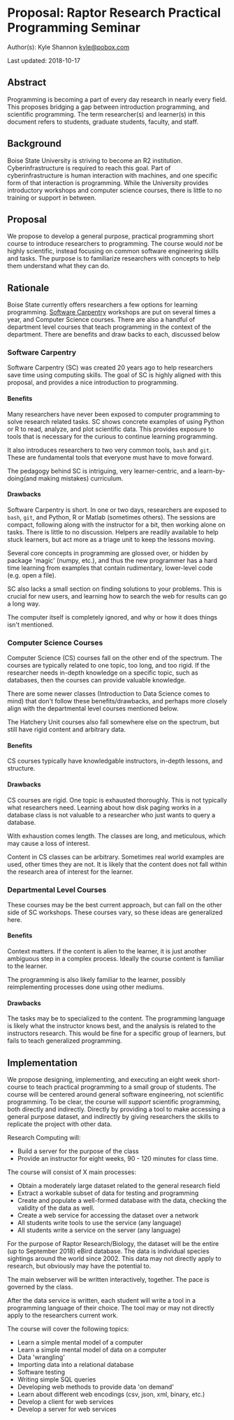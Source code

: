 # Proposal: Raptor Research Practical Programming Seminar

Author(s): Kyle Shannon <kyle@pobox.com>

Last updated: 2018-10-17

## Abstract

Programming is becoming a part of every day research in nearly every field.
This proposes bridging a gap between introduction programming, and scientific
programming.  The term researcher(s) and learner(s) in this document refers to
students, graduate students, faculty, and staff.

## Background

Boise State University is striving to become an R2 institution.
Cyberinfrastructure is required to reach this goal.  Part of
cyberinfrastructure is human interaction with machines, and one specific form
of that interaction is programming.  While the University provides introductory
workshops and computer science courses, there is little to no training or
support in between.

## Proposal

We propose to develop a general purpose, practical programming short course to
introduce researchers to programming.  The course would _not_ be highly
scientific, instead focusing on common software engineering skills and tasks.
The purpose is to familiarize researchers with concepts to help them understand
what they can do.

## Rationale

Boise State currently offers researchers a few options for learning
programming.  [Software Carpentry](https://software-carpentry.org/) workshops
are put on several times a year, and Computer Science courses.  There
are also a handful of department level courses that teach programming in the
context of the department.  There are benefits and draw backs to each,
discussed below

### Software Carpentry

Software Carpentry (SC) was created 20 years ago to help researchers save time using
computing skills.  The goal of SC is highly aligned with this proposal, and
provides a nice introduction to programming.

#### Benefits
Many researchers have never been exposed to computer programming to solve
research related tasks.  SC shows concrete examples of using Python or R to
read, analyze, and plot scientific data.  This provides exposure to tools that
is necessary for the curious to continue learning programming.

It also introduces researchers to two very common tools, `bash` and `git`.
These are fundamental tools that everyone must have to move forward.

The pedagogy behind SC is intriguing, very learner-centric, and a
learn-by-doing(and making mistakes) curriculum.

#### Drawbacks
Software Carpentry is short.  In one or two days, researchers are exposed to
`bash`, `git`, and Python, R or Matlab (sometimes others).  The sessions are
compact, following along with the instructor for a bit, then working alone on
tasks.  There is little to no discussion.  Helpers are readily available to
help stuck learners, but act more as a triage unit to keep the lessons moving.

Several core concepts in programming are glossed over, or hidden by package
'magic' (numpy, etc.), and thus the new programmer has a hard time learning
from examples that contain rudimentary, lower-level code (e.g. open a file).

SC also lacks a small section on finding solutions to your problems.  This is
crucial for new users, and learning how to search the web for results can go a
long way.

The computer itself is completely ignored, and why or how it does things isn't
mentioned.

### Computer Science Courses
Computer Science (CS) courses fall on the other end of the spectrum.  The courses
are typically related to one topic, too long, and too rigid.  If the researcher
needs in-depth knowledge on a specific topic, such as databases, then the
courses can provide valuable knowledge.

There are some newer classes (Introduction to Data Science comes to mind) that
don't follow these benefits/drawbacks, and perhaps more closely align with the
departmental level courses mentioned below.

The Hatchery Unit courses also fall somewhere else on the spectrum, but still
have rigid content and arbitrary data.

#### Benefits
CS courses typically have knowledgable instructors, in-depth lessons, and
structure.

#### Drawbacks
CS courses are rigid.  One topic is exhausted thoroughly.  This is not
typically what researchers need.  Learning about how disk paging works in a
database class is not valuable to a researcher who just wants to query a
database.

With exhaustion comes length.  The classes are long, and meticulous, which may
cause a loss of interest.

Content in CS classes can be arbitrary.  Sometimes real world examples are
used, other times they are not.  It is likely that the content does not fall
within the research area of interest for the learner.

### Departmental Level Courses
These courses may be the best current approach, but can fall on the other side
of SC workshops.  These courses vary, so these ideas are generalized here.

#### Benefits
Context matters.  If the content is alien to the learner, it is just another
ambiguous step in a complex process.  Ideally the course content is familiar to
the learner.

The programming is also likely familiar to the learner, possibly reimplementing
processes done using other mediums.

#### Drawbacks
The tasks may be to specialized to the content.  The programming language is
likely what the instructor knows best, and the analysis is related to the
instructors research.  This would be fine for a specific group of learners, but
fails to teach generalized programming.

## Implementation
We propose designing, implementing, and executing an eight week short-course to
teach practical programming to a small group of students.  The course will be
centered around general software engineering, not scientific programming.  To
be clear, the course will _support_ scientific programming, both directly and
indirectly.  Directly by providing a tool to make accessing a general purpose
dataset, and indirectly by giving researchers the skills to replicate the
project with other data.

Research Computing will:
- Build a server for the purpose of the class
- Provide an instructor for eight weeks, 90 - 120 minutes for class time.

The course will consist of X main processes:
- Obtain a moderately large dataset related to the general research field
- Extract a workable subset of data for testing and programming
- Create and populate a well-formed database with the data, checking the
	validity of the data as well.
- Create a web service for accessing the dataset over a network
- All students write tools to use the service (any language)
- All students write a service on the server (any language)

For the purpose of Raptor Research/Biology, the dataset will be the entire (up
to September 2018) eBird database.  The data is individual species sightings
around the world since 2002.  This data may not directly apply to research, but
obviously may have the potential to.

The main webserver will be written interactively, together.  The pace is
governed by the class.

After the data service is written, each student will write a tool in a
programming language of their choice.  The tool may or may not directly apply
to the researchers current work.

The course will cover the following topics:
- Learn a simple mental model of a computer
- Learn a simple mental model of data on a computer
- Data 'wrangling'
- Importing data into a relational database
- Software testing
- Writing simple SQL queries
- Developing web methods to provide data 'on demand'
- Learn about different web encodings (csv, json, xml, binary, etc.)
- Develop a client for web services
- Develop a server for web services

